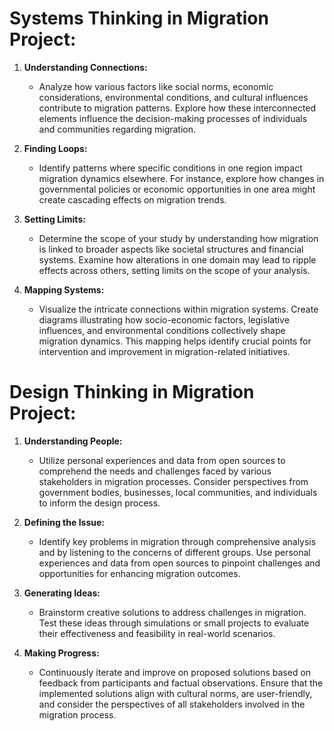 # Systems Thinking in Migration Project:

1. **Understanding Connections:**
   - Analyze how various factors like social norms, economic considerations, environmental conditions, and cultural influences contribute to migration patterns. Explore how these interconnected elements influence the decision-making processes of individuals and communities regarding migration.

2. **Finding Loops:**
   - Identify patterns where specific conditions in one region impact migration dynamics elsewhere. For instance, explore how changes in governmental policies or economic opportunities in one area might create cascading effects on migration trends.

3. **Setting Limits:**
   - Determine the scope of your study by understanding how migration is linked to broader aspects like societal structures and financial systems. Examine how alterations in one domain may lead to ripple effects across others, setting limits on the scope of your analysis.

4. **Mapping Systems:**
   - Visualize the intricate connections within migration systems. Create diagrams illustrating how socio-economic factors, legislative influences, and environmental conditions collectively shape migration dynamics. This mapping helps identify crucial points for intervention and improvement in migration-related initiatives.

# Design Thinking in Migration Project:

1. **Understanding People:**
   - Utilize personal experiences and data from open sources to comprehend the needs and challenges faced by various stakeholders in migration processes. Consider perspectives from government bodies, businesses, local communities, and individuals to inform the design process.

2. **Defining the Issue:**
   - Identify key problems in migration through comprehensive analysis and by listening to the concerns of different groups. Use personal experiences and data from open sources to pinpoint challenges and opportunities for enhancing migration outcomes.

3. **Generating Ideas:**
   - Brainstorm creative solutions to address challenges in migration. Test these ideas through simulations or small projects to evaluate their effectiveness and feasibility in real-world scenarios.

4. **Making Progress:**
   - Continuously iterate and improve on proposed solutions based on feedback from participants and factual observations. Ensure that the implemented solutions align with cultural norms, are user-friendly, and consider the perspectives of all stakeholders involved in the migration process.

